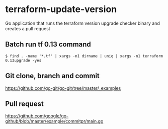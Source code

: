 # terraform-update-version
Go application that runs the terraform version upgrade checker binary and creates a pull request

## Batch run tf 0.13 command
```
$ find . -name '*.tf' | xargs -n1 dirname | uniq | xargs -n1 terraform 0.13upgrade -yes

```

## Git clone, branch and commit
https://github.com/go-git/go-git/tree/master/_examples

## Pull request
https://github.com/google/go-github/blob/master/example/commitpr/main.go
